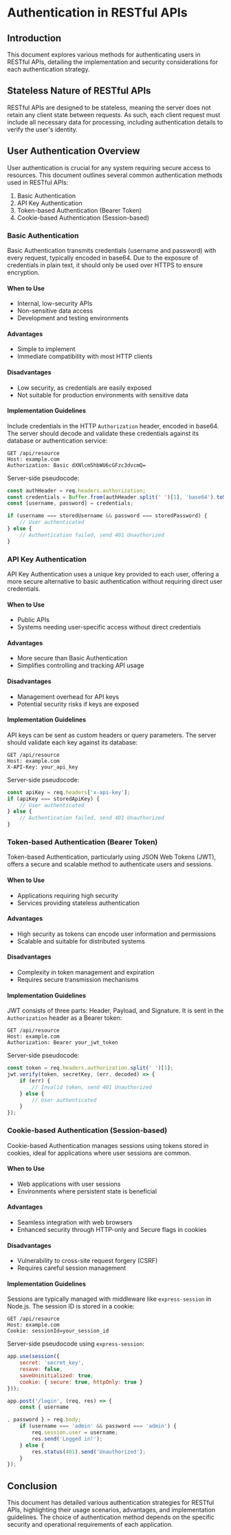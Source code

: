 # Authentication in RESTful APIs

## Introduction

This document explores various methods for authenticating users in RESTful APIs, detailing the implementation and security considerations for each authentication strategy.

## Stateless Nature of RESTful APIs

RESTful APIs are designed to be stateless, meaning the server does not retain any client state between requests. As such, each client request must include all necessary data for processing, including authentication details to verify the user's identity.

## User Authentication Overview

User authentication is crucial for any system requiring secure access to resources. This document outlines several common authentication methods used in RESTful APIs:

1. Basic Authentication
2. API Key Authentication
3. Token-based Authentication (Bearer Token)
4. Cookie-based Authentication (Session-based)

### Basic Authentication

Basic Authentication transmits credentials (username and password) with every request, typically encoded in base64. Due to the exposure of credentials in plain text, it should only be used over HTTPS to ensure encryption.

#### When to Use
- Internal, low-security APIs
- Non-sensitive data access
- Development and testing environments

#### Advantages
- Simple to implement
- Immediate compatibility with most HTTP clients

#### Disadvantages
- Low security, as credentials are easily exposed
- Not suitable for production environments with sensitive data

#### Implementation Guidelines
Include credentials in the HTTP `Authorization` header, encoded in base64. The server should decode and validate these credentials against its database or authentication service:

```http
GET /api/resource 
Host: example.com
Authorization: Basic dXNlcm5hbWU6cGFzc3dvcmQ=
```

Server-side pseudocode:

```javascript
const authHeader = req.headers.authorization;
const credentials = Buffer.from(authHeader.split(' ')[1], 'base64').toString().split(':');
const [username, password] = credentials;

if (username === storedUsername && password === storedPassword) {
    // User authenticated
} else {
    // Authentication failed, send 401 Unauthorized
}
```

### API Key Authentication

API Key Authentication uses a unique key provided to each user, offering a more secure alternative to basic authentication without requiring direct user credentials.

#### When to Use
- Public APIs
- Systems needing user-specific access without direct credentials

#### Advantages
- More secure than Basic Authentication
- Simplifies controlling and tracking API usage

#### Disadvantages
- Management overhead for API keys
- Potential security risks if keys are exposed

#### Implementation Guidelines
API keys can be sent as custom headers or query parameters. The server should validate each key against its database:

```http
GET /api/resource
Host: example.com
X-API-Key: your_api_key
```

Server-side pseudocode:

```javascript
const apiKey = req.headers['x-api-key'];
if (apiKey === storedApiKey) {
    // User authenticated
} else {
    // Authentication failed, send 401 Unauthorized
}
```

### Token-based Authentication (Bearer Token)

Token-based Authentication, particularly using JSON Web Tokens (JWT), offers a secure and scalable method to authenticate users and sessions.

#### When to Use
- Applications requiring high security
- Services providing stateless authentication

#### Advantages
- High security as tokens can encode user information and permissions
- Scalable and suitable for distributed systems

#### Disadvantages
- Complexity in token management and expiration
- Requires secure transmission mechanisms

#### Implementation Guidelines
JWT consists of three parts: Header, Payload, and Signature. It is sent in the `Authorization` header as a Bearer token:

```http
GET /api/resource
Host: example.com
Authorization: Bearer your_jwt_token
```

Server-side pseudocode:

```javascript
const token = req.headers.authorization.split(' ')[1];
jwt.verify(token, secretKey, (err, decoded) => {
    if (err) {
        // Invalid token, send 401 Unauthorized
    } else {
        // User authenticated
    }
});
```

### Cookie-based Authentication (Session-based)

Cookie-based Authentication manages sessions using tokens stored in cookies, ideal for applications where user sessions are common.

#### When to Use
- Web applications with user sessions
- Environments where persistent state is beneficial

#### Advantages
- Seamless integration with web browsers
- Enhanced security through HTTP-only and Secure flags in cookies

#### Disadvantages
- Vulnerability to cross-site request forgery (CSRF)
- Requires careful session management

#### Implementation Guidelines
Sessions are typically managed with middleware like `express-session` in Node.js. The session ID is stored in a cookie:

```http
GET /api/resource
Host: example.com
Cookie: sessionId=your_session_id
```

Server-side pseudocode using `express-session`:

```javascript
app.use(session({
    secret: 'secret_key',
    resave: false,
    saveUninitialized: true,
    cookie: { secure: true, httpOnly: true }
}));

app.post('/login', (req, res) => {
    const { username

, password } = req.body;
    if (username === 'admin' && password === 'admin') {
        req.session.user = username;
        res.send('Logged in!');
    } else {
        res.status(401).send('Unauthorized');
    }
});
```

## Conclusion

This document has detailed various authentication strategies for RESTful APIs, highlighting their usage scenarios, advantages, and implementation guidelines. The choice of authentication method depends on the specific security and operational requirements of each application.
